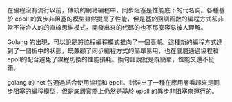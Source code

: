 在協程沒有流行以前，傳統的網絡編程中，同步阻塞是性能底下的代名詞。各種基於 epoll 的異步非阻塞的模型雖然提高了性能，但是基於回調函數的編程方式卻非常不符合人的的直線思維模式。開發出來的代碼的也不那麼容易被人理解。

Golang 的出現，可以說是將協程編程模式推向了一個高潮。這種新的編程方式達到了一個折中的狀態，既兼顧了同步編程方式的簡單易用，也在底層通過協程和epoll的配合避免了線程切換的性能損耗。換句話說就是既簡單，性能又還不挺錯。

golang 的 net 包通過結合使用協程和 epoll。封裝出了一種在應用層看起來是同步阻塞的編程模型，但是底層實際上仍然是基於 epoll 的異步非阻塞來運行的。
